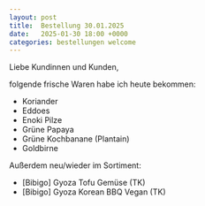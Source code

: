 ```yaml
---
layout: post
title:  Bestellung 30.01.2025
date:   2025-01-30 18:00 +0000
categories: bestellungen welcome
---
```


Liebe Kundinnen und Kunden,

folgende frische Waren habe ich heute bekommen:
<ul>
<li>Koriander</li>
<li>Eddoes</li>
<li>Enoki Pilze</li>
<li>Grüne Papaya</li>
<li>Grüne Kochbanane (Plantain)</li>
<li>Goldbirne</li>
</ul>

Außerdem neu/wieder im Sortiment:
<ul>
<li>[Bibigo] Gyoza Tofu Gemüse (TK)</li>
<li>[Bibigo] Gyoza Korean BBQ Vegan (TK)</li>
</ul>